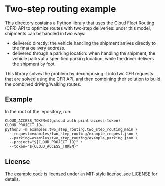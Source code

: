 # Two-step routing example

This directory contains a Python library that uses the Cloud Fleet Routing (CFR)
API to optimize routes with two-step deliveries: under this model, shipments can
be handled in two ways:
- delivered directly: the vehicle handling the shipment arrives directly to the
  final delivery address.
- delivered through a parking location: when handling the shipment, the vehicle
  parks at a specified parking location, while the driver delivers the shipment
  by foot.

This library solves the problem by decomposing it into two CFR requests that are
solved using the CFR API, and then combining their solution to build the
combined driving/walking routes.

## Example

In the root of the repository, run:

```
CLOUD_ACCESS_TOKEN=$(gcloud auth print-access-token)
CLOUD_PROJECT_ID=...
python3 -m examples.two_step_routing.two_step_routing_main \
  --request=examples/two_step_routing/example_request.json \
  --parking=examples/two_step_routing/example_parking.json \
  --project="${CLOUD_PROJECT_ID}" \
  --token="${CLOUD_ACCESS_TOKEN}"
```

## License

The example code is licensed under an MIT-style license, see
[LICENSE](../../LICENSE) for details.
